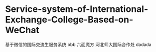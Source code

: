 ﻿# Service-system-of-International-Exchange-College-Based-on-WeChat
基于微信的国际交流生服务系统
bbb
六面魔方
河北师大国际合作处
dadada
